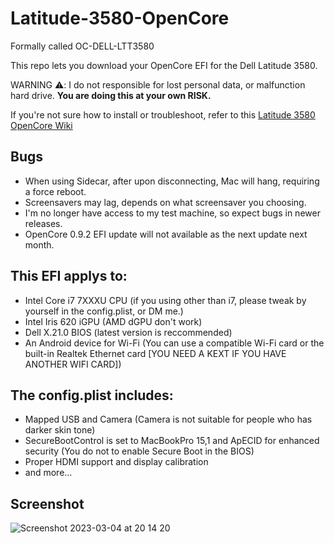 # Latitude-3580-OpenCore

Formally called OC-DELL-LTT3580

This repo lets you download your OpenCore EFI for the Dell Latitude 3580.

WARNING ⚠️: I  do not responsible for lost personal data, or malfunction hard drive. **You are doing this at your own RISK.**

If you're not sure how to install or troubleshoot, refer to this [Latitude 3580 OpenCore Wiki](https://github.com/PGBSean/OC-DELL-LTT3580/wiki)

## Bugs
- When using Sidecar, after upon disconnecting, Mac will hang, requiring a force reboot.
- Screensavers may lag, depends on what screensaver you choosing.
- I'm no longer have access to my test machine, so expect bugs in newer releases.
- OpenCore 0.9.2 EFI update will not available as the next update next month.

## This EFI applys to:
- Intel Core i7 7XXXU CPU (if you using other than i7, please tweak by yourself in the config.plist, or DM me.)
- Intel Iris 620 iGPU (AMD dGPU don't work)
- Dell X.21.0 BIOS (latest version is reccommended)
- An Android device for Wi-Fi (You can use a compatible Wi-Fi card or the built-in Realtek Ethernet card [YOU NEED A KEXT IF YOU HAVE ANOTHER WIFI CARD])

## The config.plist includes:
- Mapped USB and Camera (Camera is not suitable for people who has darker skin tone)
- SecureBootControl is set to MacBookPro 15,1 and ApECID for enhanced security (You do not to enable Secure Boot in the BIOS)
- Proper HDMI support and display calibration
- and more...

## Screenshot
![Screenshot 2023-03-04 at 20 14 20](https://user-images.githubusercontent.com/97381104/222903854-15243e7f-de16-4d9c-a4eb-0c51d7382eb4.png)
